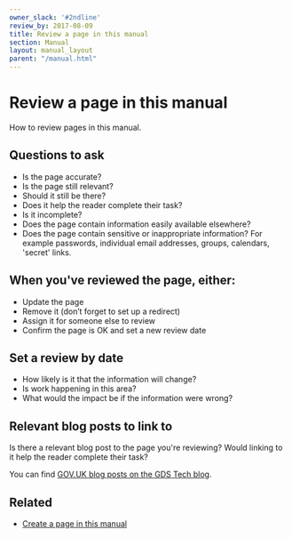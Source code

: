 ```yaml
---
owner_slack: '#2ndline'
review_by: 2017-08-09
title: Review a page in this manual
section: Manual
layout: manual_layout
parent: "/manual.html"
---
```


# Review a page in this manual

How to review pages in this manual.

## Questions to ask

- Is the page accurate?
- Is the page still relevant?
- Should it still be there?
- Does it help the reader complete their task?
- Is it incomplete?
- Does the page contain information easily available elsewhere?
- Does the page contain sensitive or inappropriate information? For example passwords, individual email addresses, groups, calendars, 'secret' links.

## When you've reviewed the page, either:

- Update the page
- Remove it (don’t forget to set up a redirect)
- Assign it for someone else to review
- Confirm the page is OK and set a new review date

## Set a review by date

- How likely is it that the information will change?
- Is work happening in this area?
- What would the impact be if the information were wrong?

## Relevant blog posts to link to

Is there a relevant blog post to the page you're reviewing? Would linking to it help the reader complete their task?

You can find [GOV.UK blog posts on the  GDS Tech blog](https://gdstechnology.blog.gov.uk/category/gov-uk/).

## Related

- [Create a page in this manual](/manual/create-page.html)
